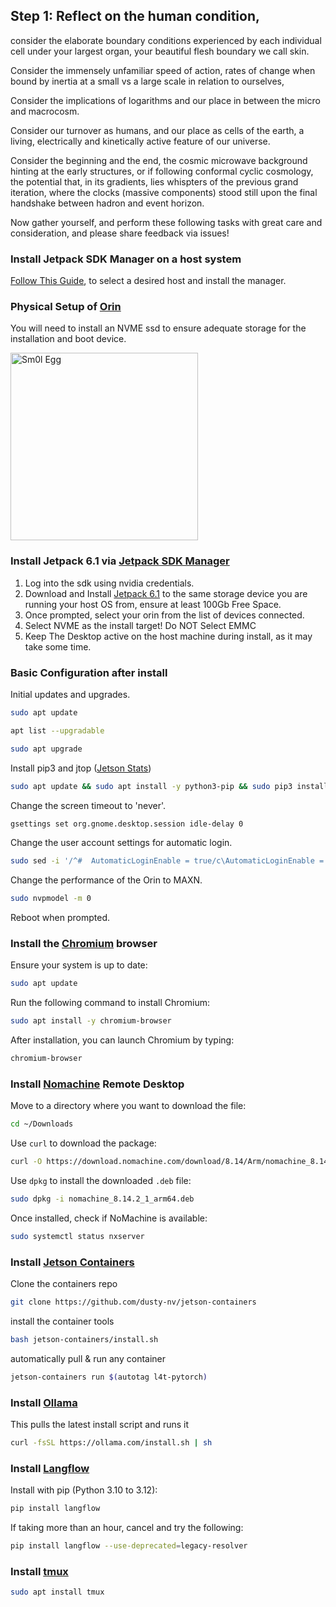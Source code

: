 ## Step 1: Reflect on the human condition, 

consider the elaborate boundary conditions experienced by each individual cell under your largest organ, your beautiful flesh boundary we call skin. 

Consider the immensely unfamiliar speed of action, rates of change when bound by inertia at a small vs a large scale in relation to ourselves, 

Consider the implications of logarithms and our place in between the micro and macrocosm. 

Consider our turnover as humans, and our place as cells of the earth, a living, electrically and kinetically active feature of our universe. 

Consider the beginning and the end, the cosmic microwave background hinting at the early structures, or if following conformal cyclic cosmology, the potential that, in its gradients, lies whispters of the previous grand iteration, where the clocks (massive components) stood still upon the final handshake between hadron and event horizon. 

Now gather yourself, and perform these following tasks with great care and consideration, and please share feedback via issues!

### Install Jetpack SDK Manager on a host system
<a href="https://developer.nvidia.com/sdk-manager" target="_blank">Follow This Guide</a>, to select a desired host and install the manager.


### Physical Setup of [Orin](https://developer.nvidia.com/embedded/learn/get-started-jetson-agx-orin-devkit)
You will need to install an NVME ssd to ensure adequate storage for the installation and boot device.

<img src="https://github.com/user-attachments/assets/4a9ed275-1d36-4456-8ad1-0045955ed395" alt="Sm0l Egg" width="300"/>

### Install Jetpack 6.1 via [Jetpack SDK Manager](https://developer.nvidia.com/sdk-manager)
1. Log into the sdk using nvidia credentials.
2. Download and Install [Jetpack 6.1](https://developer.nvidia.com/blog/nvidia-jetpack-6-1-boosts-performance-and-security-through-camera-stack-optimizations-and-introduction-of-firmware-tpm/) to the same storage device you are running your host OS from, ensure at least 100Gb Free Space.
3. Once prompted, select your orin from the list of devices connected.
4. Select NVME as the install target! Do NOT Select EMMC
5. Keep The Desktop active on the host machine during install, as it may take some time.

### Basic Configuration after install

Initial updates and upgrades.
```bash
sudo apt update
```
```bash
apt list --upgradable
```
```bash
sudo apt upgrade
```
Install pip3 and jtop ([Jetson Stats](https://pypi.org/project/jetson-stats/))
```bash
sudo apt update && sudo apt install -y python3-pip && sudo pip3 install -U jetson-stats
```
Change the screen timeout to 'never'.
```bash
gsettings set org.gnome.desktop.session idle-delay 0
```
Change the user account settings for automatic login.
```bash
sudo sed -i '/^#  AutomaticLoginEnable = true/c\AutomaticLoginEnable = true' /etc/gdm3/custom.conf && sudo sed -i "/^#  AutomaticLogin = user/c\AutomaticLogin = $(whoami)" /etc/gdm3/custom.conf
```
Change the performance of the Orin to MAXN.
```bash
sudo nvpmodel -m 0
```
Reboot when prompted.



### Install the [Chromium](https://www.chromium.org/getting-involved/download-chromium/) browser

Ensure your system is up to date:
```bash
sudo apt update
```
Run the following command to install Chromium:
```bash
sudo apt install -y chromium-browser
```
After installation, you can launch Chromium by typing:
```bash
chromium-browser
```

### Install [Nomachine](https://downloads.nomachine.com/download/?id=115&distro=ARM) Remote Desktop

Move to a directory where you want to download the file:
```bash
cd ~/Downloads
```
Use `curl` to download the package:
```bash
curl -O https://download.nomachine.com/download/8.14/Arm/nomachine_8.14.2_1_arm64.deb
```
Use `dpkg` to install the downloaded `.deb` file:
```bash
sudo dpkg -i nomachine_8.14.2_1_arm64.deb
```
Once installed, check if NoMachine is available:
```bash
sudo systemctl status nxserver
```

### Install [Jetson Containers](https://github.com/dusty-nv/jetson-containers)
Clone the containers repo
```bash
git clone https://github.com/dusty-nv/jetson-containers
```
install the container tools
```bash
bash jetson-containers/install.sh
```
automatically pull & run any container
```bash
jetson-containers run $(autotag l4t-pytorch)
```

### Install [Ollama](https://ollama.com/download/linux)
This pulls the latest install script and runs it
```bash
curl -fsSL https://ollama.com/install.sh | sh
```

### Install [Langflow](https://github.com/langflow-ai/langflow)

Install with pip (Python 3.10 to 3.12):
```bash
pip install langflow
```
If taking more than an hour, cancel and try the following:
```bash
pip install langflow --use-deprecated=legacy-resolver
```

### Install [tmux](https://github.com/tmux/tmux)
```bash
sudo apt install tmux
```
